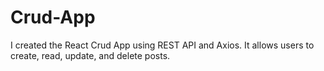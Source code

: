 # Crud-App
I created the React Crud App using REST API and Axios. It allows users to create, read, update, and delete posts.
